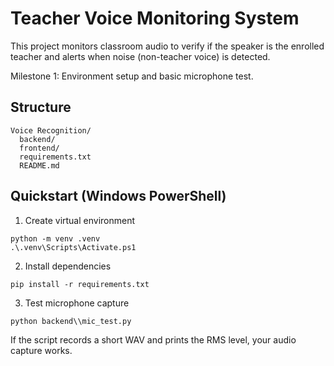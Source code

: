 # Teacher Voice Monitoring System

This project monitors classroom audio to verify if the speaker is the enrolled teacher and alerts when noise (non-teacher voice) is detected.

Milestone 1: Environment setup and basic microphone test.

## Structure
```
Voice Recognition/
  backend/
  frontend/
  requirements.txt
  README.md
```

## Quickstart (Windows PowerShell)
1. Create virtual environment
```
python -m venv .venv
.\.venv\Scripts\Activate.ps1
```
2. Install dependencies
```
pip install -r requirements.txt
```
3. Test microphone capture
```
python backend\\mic_test.py
```
If the script records a short WAV and prints the RMS level, your audio capture works.
